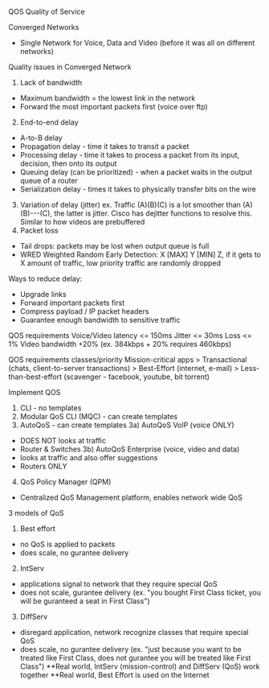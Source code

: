 QOS Quality of Service

Converged Networks
- Single Network for Voice, Data and Video (before it was all on different networks)

Quality issues in Converged Network
1) Lack of bandwidth
- Maximum bandwidth = the lowest link in the network
- Forward the most important packets first (voice over ftp)
2) End-to-end delay
- A-to-B delay
- Propagation delay - time it takes to transit a packet
- Processing delay - time it takes to process a packet from its input, decision, then onto its output
- Queuing delay (can be prioritized) - when a packet waits in the output queue of a router
- Serialization delay - times it takes to physically transfer bits on the wire
3) Variation of delay (jitter)
ex. Traffic (A)(B)(C) is a lot smoother than (A)(B)---(C), the latter is jitter. Cisco has dejitter functions to resolve this. Similar to how videos are prebuffered
4) Packet loss
- Tail drops: packets may be lost when output queue is full
- WRED Weighted Random Early Detection: X [MAX] Y [MIN] Z, if it gets to X amount of traffic, low priority traffic are randomly dropped

Ways to reduce delay:
- Upgrade links
- Forward important packets first
- Compress payload / IP packet headers
- Guarantee enough bandwidth to sensitive traffic

QOS requirements
Voice/Video latency <= 150ms
Jitter <= 30ms
Loss <= 1%
Video bandwidth +20% (ex. 384kbps + 20% requires 460kbps)

QOS requirements classes/priority
Mission-critical apps > Transactional (chats, client-to-server transactions) > Best-Effort (internet, e-mail) > Less-than-best-effort (scavenger - facebook, youtube, bit torrent)

Implement QOS
1) CLI - no templates
2) Modular QoS CLI (MQC) - can create templates
3) AutoQoS - can create templates 
3a) AutoQoS VoIP (voice ONLY) 
- DOES NOT looks at traffic
- Router & Switches
3b) AutoQoS Enterprise (voice, video and data) 
- looks at traffic and also offer suggestions
- Routers ONLY
4) QoS Policy Manager (QPM)
- Centralized QoS Management platform, enables network wide QoS

3 models of QoS
1) Best effort 
- no QoS is applied to packets
- does scale, no gurantee delivery
2) IntServ 
- applications signal to network that they require special QoS
- does not scale, gurantee delivery (ex. "you bought First Class ticket, you will be guranteed a seat in First Class")
3) DiffServ 
- disregard application, network recognize classes that require special QoS
- does scale, no gurantee delivery (ex. "just because you want to be treated like First Class, does not gurantee you will be treated like First Class")
**Real world, IntServ (mission-control) and DiffServ (QoS) work together
**Real world, Best Effort is used on the Internet